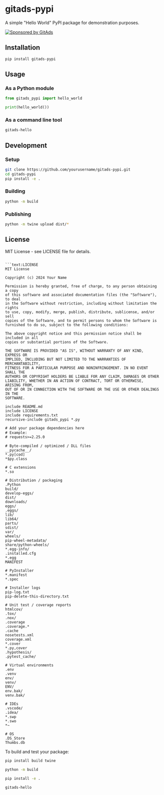# gitads-pypi
<!-- GitAds-Verify: 3Z21GW35PGMM88V94UA4VD66OX8NL4HH -->
A simple "Hello World" PyPI package for demonstration purposes.

[![Sponsored by GitAds](https://gitads.dev/v1/ad-serve?source=hotheadhacker/awesome-selfhost-docker@github)](https://gitads.dev/v1/ad-track?source=hotheadhacker/awesome-selfhost-docker@github)

## Installation

```bash
pip install gitads-pypi
```

## Usage

### As a Python module

```python
from gitads_pypi import hello_world

print(hello_world())
```

### As a command line tool

```bash
gitads-hello
```

## Development

### Setup

```bash
git clone https://github.com/yourusername/gitads-pypi.git
cd gitads-pypi
pip install -e .
```

### Building

```bash
python -m build
```

### Publishing

```bash
python -m twine upload dist/*
```

## License

MIT License - see LICENSE file for details.
```

```text:LICENSE
MIT License

Copyright (c) 2024 Your Name

Permission is hereby granted, free of charge, to any person obtaining a copy
of this software and associated documentation files (the "Software"), to deal
in the Software without restriction, including without limitation the rights
to use, copy, modify, merge, publish, distribute, sublicense, and/or sell
copies of the Software, and to permit persons to whom the Software is
furnished to do so, subject to the following conditions:

The above copyright notice and this permission notice shall be included in all
copies or substantial portions of the Software.

THE SOFTWARE IS PROVIDED "AS IS", WITHOUT WARRANTY OF ANY KIND, EXPRESS OR
IMPLIED, INCLUDING BUT NOT LIMITED TO THE WARRANTIES OF MERCHANTABILITY,
FITNESS FOR A PARTICULAR PURPOSE AND NONINFRINGEMENT. IN NO EVENT SHALL THE
AUTHORS OR COPYRIGHT HOLDERS BE LIABLE FOR ANY CLAIM, DAMAGES OR OTHER
LIABILITY, WHETHER IN AN ACTION OF CONTRACT, TORT OR OTHERWISE, ARISING FROM,
OUT OF OR IN CONNECTION WITH THE SOFTWARE OR THE USE OR OTHER DEALINGS IN THE
SOFTWARE.
```

```text:MANIFEST.in
include README.md
include LICENSE
include requirements.txt
recursive-include gitads_pypi *.py
```

```text:requirements.txt
# Add your package dependencies here
# Example:
# requests>=2.25.0
```

```text:.gitignore
# Byte-compiled / optimized / DLL files
__pycache__/
*.py[cod]
*$py.class

# C extensions
*.so

# Distribution / packaging
.Python
build/
develop-eggs/
dist/
downloads/
eggs/
.eggs/
lib/
lib64/
parts/
sdist/
var/
wheels/
pip-wheel-metadata/
share/python-wheels/
*.egg-info/
.installed.cfg
*.egg
MANIFEST

# PyInstaller
*.manifest
*.spec

# Installer logs
pip-log.txt
pip-delete-this-directory.txt

# Unit test / coverage reports
htmlcov/
.tox/
.nox/
.coverage
.coverage.*
.cache
nosetests.xml
coverage.xml
*.cover
*.py,cover
.hypothesis/
.pytest_cache/

# Virtual environments
.env
.venv
env/
venv/
ENV/
env.bak/
venv.bak/

# IDEs
.vscode/
.idea/
*.swp
*.swo
*~

# OS
.DS_Store
Thumbs.db
```

To build and test your package:

```bash
pip install build twine
```

```bash
python -m build
```

```bash
pip install -e .
```

```bash
gitads-hello